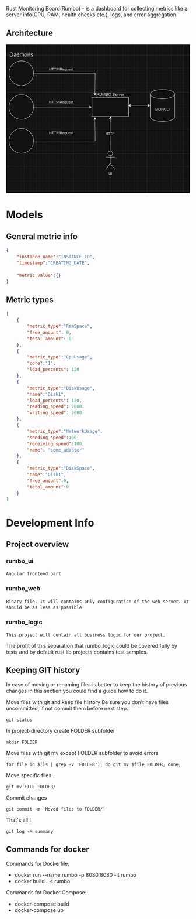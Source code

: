 
Rust Monitoring Board(Rumbo) - is a dashboard for collecting metrics like a server info(CPU, RAM, health checks etc.), logs, and error aggregation.

## Architecture
![Architecture overview](./docs/assets/architecture_overview.png)

# Models
## General metric info
```JSON
{
    "instance_name":"INSTANCE_ID",
    "timestamp":"CREATING_DATE",

    "metric_value":{}
}
```
## Metric types
```JSON
[
    {
        "metric_type":"RamSpace",
        "free_amount": 0,
        "total_amount": 0
    },
    {
        "metric_type":"CpuUsage",
        "core":"1",
        "load_percents": 120
    },
    {
        "metric_type":"DiskUsage",
        "name":"Disk1",
        "load_percents": 120,
        "reading_speed": 2000,
        "writing_speed": 2000
    },
    {
        "metric_type":"NetworkUsage",
        "sending_speed":100,
        "receiving_speed":100,
        "name": "some_adapter"
    },
    {
        "metric_type":"DiskSpace",
        "name":"Disk1",
        "free_amount":0,
        "total_amount":0
    }
]
```

# Development Info
## Project overview
### rumbo_ui
    Angular frontend part
### rumbo_web
    Binary file. It will contains only configuration of the web server. It should be as less as possible
### rumbo_logic
    This project will contain all business logic for our project.

The profit of this separation that rumbo_logic could be covered fully by tests and by default rust lib projects contains test samples.

## Keeping GIT history
In case of moving or renaming files is better to keep the history of previous changes in this section you could find a guide how to do it.

Move files with git and keep file history
Be sure you don't have files uncommitted, if not commit them before next step.

    git status

In project-directory create FOLDER subfolder

    mkdir FOLDER

Move files with git mv except FOLDER subfolder to avoid errors

    for file in $(ls | grep -v 'FOLDER'); do git mv $file FOLDER; done;

Move specific files...

    git mv FILE FOLDER/

Commit changes

    git commit -m 'Moved files to FOLDER/'

That's all !

    git log -M summary

## Commands for docker
Commands for Dockerfile:
 - docker run --name rumbo -p 8080:8080 -it rumbo
 - docker build . -t rumbo

Commands for Docker Compose:
 - docker-compose build
 - docker-compose up
